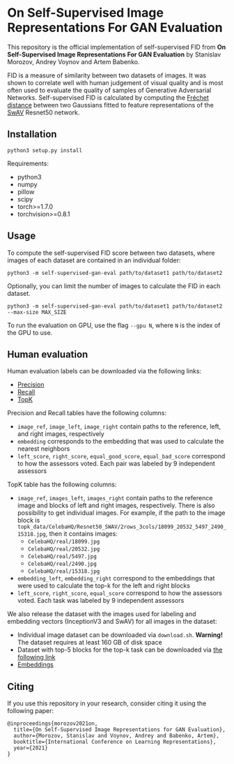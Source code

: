 # On Self-Supervised Image Representations For GAN Evaluation

This repository is the official implementation of self-supervised FID from **On Self-Supervised Image Representations For GAN Evaluation** by Stanislav Morozov, Andrey Voynov and Artem Babenko.

FID is a measure of similarity between two datasets of images. 
It was shown to correlate well with human judgement of visual quality and is most often used to evaluate the quality of samples of Generative Adversarial Networks.
Self-supervised FID is calculated by computing the [Fréchet distance](https://en.wikipedia.org/wiki/Fr%C3%A9chet_distance) between two Gaussians fitted to feature representations of the [SwAV](https://github.com/facebookresearch/swav) Resnet50 network.


## Installation

```
python3 setup.py install
```

Requirements:
- python3
- numpy
- pillow
- scipy
- torch>=1.7.0
- torchvision>=0.8.1

## Usage

To compute the self-supervised FID score between two datasets, where images of each dataset are contained in an individual folder:
```
python3 -m self-supervised-gan-eval path/to/dataset1 path/to/dataset2
```
Optionally, you can limit the number of images to calculate the FID in each dataset.
```
python3 -m self-supervised-gan-eval path/to/dataset1 path/to/dataset2 --max-size MAX_SIZE
```

To run the evaluation on GPU, use the flag `--gpu N`, where `N` is the index of the GPU to use. 

## Human evaluation

Human evaluation labels can be downloaded via the following links:
* [Precision](https://www.dropbox.com/s/f785t53c7jgx6he/precision_labels.csv?dl=1)
* [Recall](https://www.dropbox.com/s/u0lugzjq8qmcz58/recall_labels.csv?dl=1)
* [TopK](https://www.dropbox.com/s/rg45jcrnna5s9c7/topk_labels.csv?dl=1)

Precision and Recall tables have the following columns:
* ```image_ref```, ```image_left```, ```image_right``` contain paths to the reference, left, and right images, respectively
* ```embedding``` corresponds to the embedding that was used to calculate the nearest neighbors
* ```left_score```, ```right_score```, ```equal_good_score```, ```equal_bad_score``` correspond to how the assessors voted. Each pair was labeled by 9 independent assessors

TopK table has the following columns:
* ```image_ref```, ```images_left```, ```images_right``` contain paths to the reference image and blocks of left and right images, respectively. There is also possibility to get individual images. For example, if the path to the image block is ```topk_data/CelebaHQ/Resnet50_SWAV/2rows_3cols/18099_20532_5497_2490_15318.jpg```, then it contains images:
  * ```CelebaHQ/real/18099.jpg```
  * ```CelebaHQ/real/20532.jpg```
  * ```CelebaHQ/real/5497.jpg```
  * ```CelebaHQ/real/2490.jpg```
  * ```CelebaHQ/real/15318.jpg```
* ```embedding_left```, ```embedding_right``` correspond to the embeddings that were used to calculate the top-k for the left and right blocks
* ```left_score```, ```right_score```, ```equal_score``` correspond to how the assessors voted. Each task was labeled by 9 independent assessors

We also release the dataset with the images used for labeling and embedding vectors (InceptionV3 and SwAV) for all images in the dataset:
* Individual image dataset can be downloaded via ```download.sh```. **Warning!** The dataset requires at least 160 GB of disk space
* Dataset with top-5 blocks for the top-k task can be downloaded via [the following link](https://www.dropbox.com/s/5euz181r5mui4bl/topk_data.tar.gz?dl=1)
* [Embeddings](https://www.dropbox.com/s/cqtars98ps64jgs/embeddings.tar.gz?dl=1)

## Citing

If you use this repository in your research, consider citing it using the following paper:

```
@inproceedings{morozov2021on,
  title={On Self-Supervised Image Representations for GAN Evaluation},
  author={Morozov, Stanislav and Voynov, Andrey and Babenko, Artem},
  booktitle={International Conference on Learning Representations},
  year={2021}
}
```
